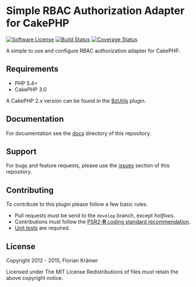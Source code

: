 Simple RBAC Authorization Adapter for CakePHP
============================================

[![Software License](https://img.shields.io/badge/license-MIT-brightgreen.svg?style=flat-square)](LICENSE.txt)
[![Build Status](https://img.shields.io/travis/burzum/cakephp-simple-rbac/master.svg?style=flat-square)](https://travis-ci.org/burzum/cakephp-simple-rbac)
[![Coverage Status](https://img.shields.io/coveralls/burzum/cakephp-simple-rbac/master.svg?style=flat-square)](https://coveralls.io/r/burzum/cakephp-simple-rbac)

A simple to use and configure RBAC authorization adapter for CakePHP.

Requirements
------------

 * PHP 5.4+
 * CakePHP 3.0


A CakePHP 2.x version can be found in the [BzUtils](https://github.com/burzum/cakephp-bz-utils) plugin.

Documentation
-------------

For documentation see the [docs](docs) directory of this repository.

Support
-------

For bugs and feature requests, please use the [issues](https://github.com/burzum/cakephp-simple-rbac/issues) section of this repository.

Contributing
------------

To contribute to this plugin please follow a few basic rules.

* Pull requests must be send to the ```develop``` branch, except *hotfixes*.
* Contributions must follow the [PSR2-**R** coding standard recommendation](https://github.com/php-fig-rectified/fig-rectified-standards).
* [Unit tests](http://book.cakephp.org/2.0/en/development/testing.html) are required.

License
-------

Copyright 2012 - 2015, Florian Krämer

Licensed under The MIT License
Redistributions of files must retain the above copyright notice.
